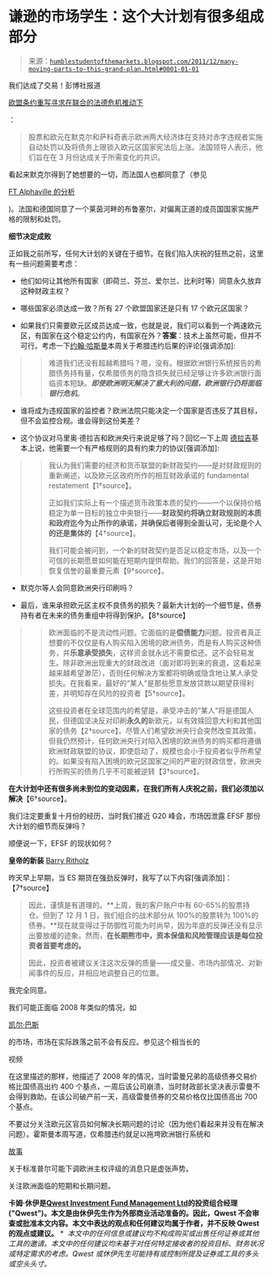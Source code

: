 <!--yml

分类：未分类

日期：2024-05-18 04:11:39

-->

# 谦逊的市场学生：这个大计划有很多组成部分

> 来源：[`humblestudentofthemarkets.blogspot.com/2011/12/many-moving-parts-to-this-grand-plan.html#0001-01-01`](https://humblestudentofthemarkets.blogspot.com/2011/12/many-moving-parts-to-this-grand-plan.html#0001-01-01)

我们达成了交易！彭博社报道

[欧盟条约重写寻求在联合的法德危机推动下](http://www.businessweek.com/news/2011-12-05/eu-treaty-rewrite-sought-in-united-franco-german-crisis-push.html)

：

> 股票和欧元在默克尔和萨科奇表示欧洲两大经济体在支持对赤字违规者实施自动处罚以及将债务上限锁入欧元区国家宪法后上涨。法国领导人表示，他们旨在在 3 月份达成关于所需变化的共识。

看起来默克尔得到了她想要的一切，而法国人也都同意了（参见

[FT Alphaville 的分析](http://ftalphaville.ft.com/blog/2011/12/05/780341/germany-1-france-0/)

)。法国和德国同意了一个莱茵河畔的布鲁塞尔，对偏离正道的成员国国家实施严格的限制和处罚。

**细节决定成败**

正如我之前所写，任何大计划的关键在于细节。在我们陷入庆祝的狂热之前，这里有一些问题需要考虑：

+   他们如何让其他所有国家（即荷兰、芬兰、爱尔兰、比利时等）同意永久放弃这种财政主权？

+   哪些国家必须达成一致？所有 27 个欧盟国家还是只有 17 个欧元区国家？

+   如果我们只需要欧元区成员达成一致，也就是说，我们可以看到一个两速欧元区，有国家在这个稳定公约内，有国家在外？**答案**：技术上虽然可能，但并不可行。考虑一下[约翰·哈斯曼](http://www.hussman.net/wmc/wmc111205.htm)本周关于希腊违约后果的评论[强调添加]:

> > 难道我们还没有超越希腊吗？嗯，没有。根据欧洲银行系统报告的希腊债务持有量，仅希腊债务的隐含损失就已经足够让许多欧洲银行面临资本短缺。***即使欧洲明天解决了意大利的问题，欧洲银行仍将面临银行危机***。

+   谁将成为违规国家的监控者？欧洲法院只能决定一个国家是否违反了其目标，但不会监控合规。谁会得到这份美差？

+   这个协议对马里奥·德拉吉和欧洲央行来说足够了吗？回忆一下上周 [德拉吉](http://www.ecb.int/press/key/date/2011/html/sp111201.en.html)基本上说，他需要一个有严格规则的具有约束力的协议[强调添加]:

> > 我认为我们需要的经济和货币联盟的新财政契约——是对财政规则的重新阐述，以及欧元区政府所作的相互财政承诺的 fundamental restatement【1†source】。
> > 
> > 正如我们实际上有一个描述货币政策本质的契约——一个以保持价格稳定为单一目标的独立中央银行——**财政契约将确立财政规则的本质和政府迄今为止所作的承诺，并确保后者得到全面认可，无论是个人的还是集体的**【4†source】。
> > 
> > 我们可能会被问到，一个新的财政契约是否足以稳定市场，以及一个可信的长期愿景如何能在短期内提供帮助。我们的回答是，这是开始恢复信誉的最重要元素【9†source】。

+   默克尔等人会同意欧洲央行印刷吗？

+   最后，谁来承担欧元区主权不良债务的损失？最新大计划的一个细节是，债券持有者在未来的债务重组中将得到保护。【8†source】

> > 欧洲面临的不是流动性问题。它面临的是**偿债能力**问题。投资者真正想要的不仅仅是有人购买陷入困境的欧洲债务，而是有人购买这种债务，并**乐意承受损失**，这样资金就永远不需要偿还。这不会轻易发生。除非欧洲出现重大的财政改进（面对即将到来的衰退，这看起来越来越希望渺茫），否则任何解决方案都将明确或隐含地让某人承受损失。在我看来，最好的“某人”是那些愿意发放贷款以期望获得利差，并明知存在风险的投资者【5†source】。
> > 
> > 这些投资者在全球范围内的希望是，承受冲击的“某人”将是德国人民，但德国坚决反对印刷**永久的**新欧元，以有效赎回意大利和其他国家的债务【2†source】。尽管人们希望欧洲央行会突然改变其政策，但我仍然预计，任何欧洲央行对陷入困境的欧洲债务的购买都将遵循欧洲财政联盟的协议，即使启动了，规模也会小于投资者似乎所希望的。如果没有陷入困境的欧元区国家之间的严密的财政信誉，欧洲央行所购买的债务几乎不可能被逆转【3†source】。

**在大计划中还有很多尚未到位的变动因素，在我们所有人庆祝之前，我们必须加以解决**【6†source】。

我们注定要重复十月份的经历，当时我们接近 G20 峰会，市场因泄露 EFSF 那份大计划的细节而反弹吗？

顺便说一下，EFSF 的现状如何？

**皇帝的新装** [Barry Ritholz](http://www.ritholtz.com/blog/2011/12/look-out-above-the-interventionist-edition/)

昨天早上早期，当 ES 期货在强劲反弹时，我写了以下内容[强调添加]：【7†source】

> 因此，谨慎是有道理的。**上周，我的客户账户中有 60-65%的股票持仓。但到了 12 月 1 日，我们组合的战术部分从 100%的股票转为 100%的债券。**现在就变得过于防御性可能为时尚早，因为年底的反弹还没有显示出要放缓的迹象。然而，**在长期熊市中，资本保值和风险管理应该是每位投资者首要考虑的。**
> 
> 因此，投资者被建议关注这次反弹的质量——成交量、市场内部情况、对新闻事件的反应，并相应地调整自己的位置。

我完全同意。

我们可能正面临 2008 年类似的情况，如

[凯尔·巴斯](http://www.dailymail.co.uk/news/article-2044363/Kyle-Bass-Meet-Texan-investor-millions-credit-crunch.html)

的市场，市场在实际跌落之前不会有反应。参见这个相当长的

视频

在这里描述的那样，他描述了 2008 年的情况，当时雷曼兄弟的高级债券交易价格比国债高出约 400 个基点，一周后该公司崩溃，当时财政部长坚决表示雷曼不会得到救助。在该公司破产前一天，高级雷曼债券的交易价格仅比国债高出 700 个基点。

不要过分关注欧元区官员如何解决长期问题的讨论（因为他们看起来并没有在解决问题）。霍斯曼本周写道，仅希腊违约就足以拖垮欧洲银行系统和

[故事](http://ftalphaville.ft.com/blog/2011/12/05/781251/the-sp-statement/)

关于标准普尔可能下调欧洲主权评级的消息只是虚张声势。

关注欧洲面临的短期和长期问题。

**卡姆·休伊是[Qwest Investment Fund Management Ltd](http://www.qwestfunds.com/)的投资组合经理("Qwest")。本文是由休伊先生作为外部商业活动准备的。因此，Qwest 不会审查或批准本文内容。本文中表达的观点和任何建议均属于作者，并不反映 Qwest 的观点或建议。** *  *本文中的任何信息或建议均不构成购买或出售任何证券或其他工具的邀请。本文中的任何建议均未基于对任何特定接收者的投资目标、财务状况或特定需求的考虑。Qwest 或休伊先生可能持有或控制所提及证券或工具的多头或空头头寸。*

